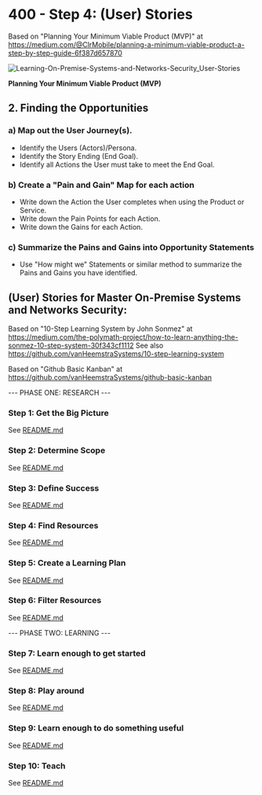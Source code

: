 # 400 - Step 4: (User) Stories

Based on "Planning Your Minimum Viable Product (MVP)" at https://medium.com/@ClrMobile/planning-a-minimum-viable-product-a-step-by-step-guide-6f387d657870

![Learning-On-Premise-Systems-and-Networks-Security_User-Stories](https://user-images.githubusercontent.com/1499433/225681252-6ef8e42f-c4d7-4b48-8fb1-8db83a74c350.png)

**Planning Your Minimum Viable Product (MVP)**

## 2. Finding the Opportunities

### a) Map out the User Journey(s).

- Identify the Users (Actors)/Persona.
- Identify the Story Ending (End Goal).
- Identify all Actions the User must take to meet the End Goal.

### b) Create a "Pain and Gain" Map for each action

- Write down the Action the User completes when using the Product or Service.
- Write down the Pain Points for each Action.
- Write down the Gains for each Action.

### c) Summarize the Pains and Gains into Opportunity Statements

- Use "How might we" Statements or similar method to summarize the Pains and Gains you have identified.

## (User) Stories for **Master On-Premise Systems and Networks Security**:

Based on "10-Step Learning System by John Sonmez" at https://medium.com/the-polymath-project/how-to-learn-anything-the-sonmez-10-step-system-30f343cf1112 See also https://github.com/vanHeemstraSystems/10-step-learning-system

Based on "Github Basic Kanban" at https://github.com/vanHeemstraSystems/github-basic-kanban

--- PHASE ONE: RESEARCH ---

### Step 1: Get the Big Picture

See [README.md](./100/README.md)

### Step 2: Determine Scope

See [README.md](./200/README.md)

### Step 3: Define Success

See [README.md](./300/README.md)

### Step 4: Find Resources

See [README.md](./400/README.md)

### Step 5: Create a Learning Plan

See [README.md](./500/README.md)

### Step 6: Filter Resources

See [README.md](./600/README.md)

--- PHASE TWO: LEARNING ---

### Step 7: Learn enough to get started

See [README.md](./700/README.md)

### Step 8: Play around

See [README.md](./800/README.md)

### Step 9: Learn enough to do something useful

See [README.md](./900/README.md)

### Step 10: Teach

See [README.md](./1000/README.md)
